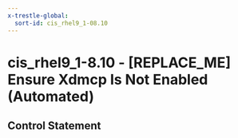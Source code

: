 ```yaml
---
x-trestle-global:
  sort-id: cis_rhel9_1-08.10
---
```


# cis_rhel9_1-8.10 - \[REPLACE_ME\] Ensure Xdmcp Is Not Enabled (Automated)

## Control Statement

